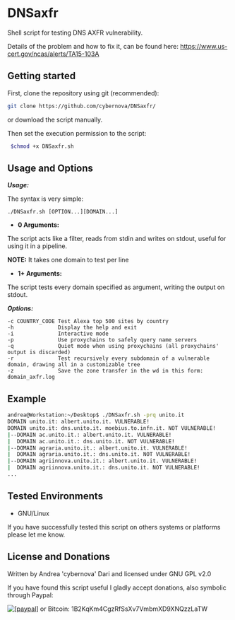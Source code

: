 DNSaxfr
====

Shell script for testing DNS AXFR vulnerability.

Details of the problem and how to fix it, can be found here: https://www.us-cert.gov/ncas/alerts/TA15-103A

## Getting started

First, clone the repository using git (recommended):

```bash
git clone https://github.com/cybernova/DNSaxfr/
```
or download the script manually.

Then set the execution permission to the script:

```bash
 $chmod +x DNSaxfr.sh
```

Usage and Options
-----------------

***Usage:***

The syntax is very simple:

```
./DNSaxfr.sh [OPTION...][DOMAIN...]

```

* **0 Arguments:**

The script acts like a filter, reads from stdin and writes on stdout, useful for using it in a pipeline.

**NOTE:** It takes one domain to test per line

* **1+ Arguments:**

The script tests every domain specified as argument, writing the output on stdout.

***Options:***

```
-c COUNTRY_CODE Test Alexa top 500 sites by country
-h              Display the help and exit
-i              Interactive mode
-p              Use proxychains to safely query name servers
-q              Quiet mode when using proxychains (all proxychains' output is discarded)				     
-r              Test recursively every subdomain of a vulnerable domain, drawing all in a customizable tree
-z              Save the zone transfer in the wd in this form: domain_axfr.log

```

## Example

```bash
andrea@Workstation:~/Desktop$ ./DNSaxfr.sh -prq unito.it
DOMAIN unito.it: albert.unito.it. VULNERABLE!
DOMAIN unito.it: dns.unito.it. moebius.to.infn.it. NOT VULNERABLE!
|--DOMAIN ac.unito.it.: albert.unito.it. VULNERABLE!
|  DOMAIN ac.unito.it.: dns.unito.it. NOT VULNERABLE!
|--DOMAIN agraria.unito.it.: albert.unito.it. VULNERABLE!
|  DOMAIN agraria.unito.it.: dns.unito.it. NOT VULNERABLE!
|--DOMAIN agriinnova.unito.it.: albert.unito.it. VULNERABLE!
|  DOMAIN agriinnova.unito.it.: dns.unito.it. NOT VULNERABLE!
...
```

## Tested Environments

* GNU/Linux

If you have successfully tested this script on others systems or platforms please let me know.

License and Donations
-------

Written by Andrea 'cybernova' Dari and licensed under GNU GPL v2.0

If you have found this script useful I gladly accept donations, also symbolic through Paypal:

<a href="https://www.paypal.com/cgi-bin/webscr?cmd=_donations&business=andreadari91%40gmail%2ecom&lc=IT&item_name=Andrea%20Dari%20IT%20independent%20researcher&currency_code=EUR&bn=PP%2dDonationsBF%3abtn_donateCC_LG%2egif%3aNonHostedGuest"><img src="https://www.paypalobjects.com/en_US/i/btn/btn_donate_LG.gif" alt="[paypal]" /></a> or Bitcoin: 1B2KqKm4CgzRfSsXv7VmbmXD9XNQzzLaTW
